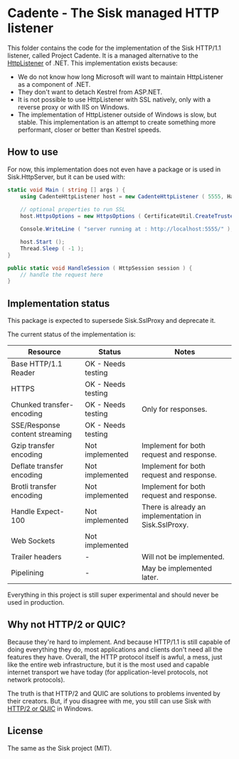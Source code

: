 # Cadente - The Sisk managed HTTP listener

This folder contains the code for the implementation of the Sisk HTTP/1.1 listener, called Project Cadente. It is a managed alternative to the [HttpListener](https://learn.microsoft.com/en-us/dotnet/api/system.net.httplistener?view=net-9.0) of .NET. This implementation exists because:

- We do not know how long Microsoft will want to maintain HttpListener as a component of .NET.
- They don't want to detach Kestrel from ASP.NET.
- It is not possible to use HttpListener with SSL natively, only with a reverse proxy or with IIS on Windows.
- The implementation of HttpListener outside of Windows is slow, but stable. This implementation is an attempt to create something more performant, closer or better than Kestrel speeds.

## How to use

For now, this implementation does not even have a package or is used in Sisk.HttpServer, but it can be used with:

```csharp
static void Main ( string [] args ) {
    using CadenteHttpListener host = new CadenteHttpListener ( 5555, HandleSession );
    
    // optional properties to run SSL
    host.HttpsOptions = new HttpsOptions ( CertificateUtil.CreateTrustedDevelopmentCertificate () );

    Console.WriteLine ( "server running at : http://localhost:5555/" );

    host.Start ();
    Thread.Sleep ( -1 );
}

public static void HandleSession ( HttpSession session ) {
    // handle the request here
}
```

## Implementation status

This package is expected to supersede Sisk.SslProxy and deprecate it.

The current status of the implementation is:

| Resource | Status | Notes |
| ------- | ------ | ----------- |
| Base HTTP/1.1 Reader | OK - Needs testing | |
| HTTPS | OK - Needs testing | |
| Chunked transfer-encoding | OK - Needs testing | Only for responses. |
| SSE/Response content streaming | OK - Needs testing |  |
| Gzip transfer encoding | Not implemented | Implement for both request and response. |
| Deflate transfer encoding | Not implemented | Implement for both request and response. |
| Brotli transfer encoding | Not implemented | Implement for both request and response. |
| Handle Expect-100 | Not implemented | There is already an implementation in Sisk.SslProxy. |
| Web Sockets | Not implemented |  |
| Trailer headers | - | Will not be implemented. |
| Pipelining | - | May be implemented later. |

Everything in this project is still super experimental and should never be used in production.

## Why not HTTP/2 or QUIC?

Because they're hard to implement. And because HTTP/1.1 is still capable of doing everything they do, most applications and clients don't need all the features they have. Overall, the HTTP protocol itself is awful, a mess, just like the entire web infrastructure, but it is the most used and capable internet transport we have today (for application-level protocols, not network protocols).

The truth is that HTTP/2 and QUIC are solutions to problems invented by their creators. But, if you disagree with me, you still can use Sisk with [HTTP/2 or QUIC](https://learn.microsoft.com/en-us/iis/manage/configuring-security/how-to-set-up-ssl-on-iis) in Windows.

## License

The same as the Sisk project (MIT).